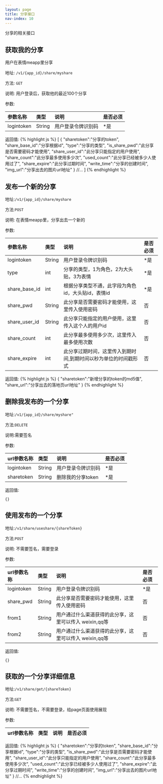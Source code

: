 ```yaml
---
layout: page
title: 分享接口
nav-index: 10
---
```

分享的相关接口

获取我的分享
----------------
用户在表情meapp里分享

地址: `/v1/{app_id}/share/myshare`

方法: `GET`

说明: 用户登录后，获取他的最近100个分享

参数:

| 参数名称        |类型    |说明                              |是否必须|
|:------------- |:-------|:--------------------------------|:-----|
| logintoken         |String  |用户登录令牌识别码    |*是   |


返回值:
{% highlight js %}
[
    {
        "sharetoken":"分享的token",
        "share_base_id":"分享根据id",
        "type":"分享的类型",
        "is_share_pwd":"此分享是否需要密码才能使用",
        "share_user_id":"此分享只能指定的用户使用",
        "share_count":"此分享最多使用多少次",
        "used_count":"此分享已经被多少人使用过了",
        "share_expire":"此分享过期时间",
        "write_time":"分享的创建时间",
        "img_url":"分享出去的图片url地址"
    }
    //...
]
{% endhighlight %}

发布一个新的分享
----------------

地址:`/v1/{app_id}/share/myshare`

方法:`POST`

说明: 在表情meapp里，分享出去一个新的

参数:

| 参数名称        |类型    |说明                              |是否必须|
|:------------- |:-------|:--------------------------------|:-----|
| logintoken         |String  |用户登录令牌识别码    |*是   |
| type         |int  |分享的类型，1为角色，2为大头贴，3为表情    |*是   |
| share_base_id         |int  |根据分享类型不通，此字段为角色id，大头贴id，表情id    |*是   |
| share_pwd         |String  |此分享是否需要密码才能使用，这里传入使用密码    |否   |
| share_user_id        |String  |此分享只能指定的用户使用，这里传入这个人的用户id    |否   |
| share_count          |int  |此分享最多使用多少次，这里传入最多使用次数    |否   |
| share_expire         |int  |此分享过期时间，这里传入到期时间,到期时间以秒为单位的时间戳形式    |否   |


返回值:
{% highlight js %}
{
    "sharetoken":"新增分享的token的md5值",
    "share_url":"分享出去的落地页url地址"
}
{% endhighlight %}

删除我发布的一个分享
----------------

地址:`/v1/{app_id}/share/myshare"`

方法:`DELETE`

说明:需要签名

参数:

| url参数名称        |类型    |说明                              |是否必须|
|:------------- |:-------|:--------------------------------|:-----|
| logintoken         |String  |用户登录令牌识别码    |*是   |
| sharetoken         |String  |删除我的分享token    |*是   |


返回值:

    {}


使用发布的一个分享
----------------

地址:`/v1/share/useshare/{shareToken}`

方法:`POST`

说明: 不需要签名，需要登录

参数:

| url参数名称        |类型    |说明                              |是否必须|
|:------------- |:-------|:--------------------------------|:-----|
| logintoken         |String  |用户登录令牌识别码    |*是   |
| share_pwd         |String  |此分享是否需要密码才能使用，这里传入使用密码    |否   |
| from1         |String  |用户通过什么渠道获得的此分享，这里可以传入 weixin,qq等    |否   |
| from2         |String  |用户通过什么渠道获得的此分享，这里可以传入 weixin,qq等    |否   |


返回值:

    {}



获取的一个分享详细信息
----------------

地址:`/v1/share/get/{shareToken}`

方法:`GET`

说明: 不需要签名，不需要登录，给page页面使用展现

参数:

| url参数名称        |类型    |说明                              |是否必须|
|:------------- |:-------|:--------------------------------|:-----|


返回值:
{% highlight js %}
    {
        "sharetoken":"分享的token",
        "share_base_id":"分享根据id",
        "type":"分享的类型",
        "is_share_pwd":"此分享是否需要密码才能使用",
        "share_user_id":"此分享只能指定的用户使用",
        "share_count":"此分享最多使用多少次",
        "used_count":"此分享已经被多少人使用过了",
        "share_expire":"此分享过期时间",
        "write_time":"分享的创建时间",
        "img_url":"分享出去的图片url地址"
    }
    //...
{% endhighlight %}

